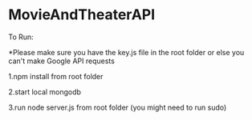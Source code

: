 # MovieAndTheaterAPI

To Run:

*Please make sure you have the key.js file in the root folder or else you can't make Google API requests

1.npm install from root folder

2.start local mongodb

3.run node server.js from root folder (you might need to run sudo)
